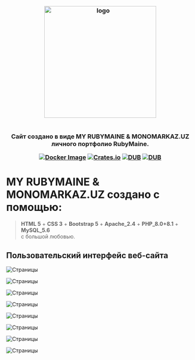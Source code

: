 <h3 align="center">
<br />
<img src="https://rubymaine.000webhostapp.com/rubymaine/rm.rubymaine-monomarkaz.uz/ruby+monomarkaz.uz.png" alt="logo" width="300" />
<br />
<br />
<br />
Cайт создано в виде MY RUBYMAINE & MONOMARKAZ.UZ личного портфолио RubyMaine.

[![Docker Image](https://github.com/ciur/papermerge/actions/workflows/docker.yml/badge.svg)](https://github.com/ciur/papermerge/actions/workflows/docker.yml)
[![Crates.io](https://img.shields.io/crates/l/rustc-serialize.svg)](#)
[![DUB](https://img.shields.io/badge/Powered%20by-PHP-blue.svg)]()
[![DUB](https://img.shields.io/badge/version-8.0_8.1-green)]()
</h3>


# MY RUBYMAINE  & MONOMARKAZ.UZ создано с помощью:
> **HTML 5** + **CSS 3** + **Bootstrap 5** + **Apache_2.4** + **PHP_8.0+8.1** + **MySQL_5.6** <br /> с большой любовью.


## Пользовательский интерфейс веб-сайта
![Страницы](https://rubymaine.000webhostapp.com/rubymaine/rm.rubymaine-monomarkaz.uz/FRONT=END/01.jpg?raw=true)

![Страницы](https://rubymaine.000webhostapp.com/rubymaine/rm.rubymaine-monomarkaz.uz/FRONT=END/02.jpg?raw=true)

![Страницы](https://rubymaine.000webhostapp.com/rubymaine/rm.rubymaine-monomarkaz.uz/FRONT=END/03.jpg?raw=true)

![Страницы](https://rubymaine.000webhostapp.com/rubymaine/rm.rubymaine-monomarkaz.uz/FRONT=END/04.jpg?raw=true)

![Страницы](https://rubymaine.000webhostapp.com/rubymaine/rm.rubymaine-monomarkaz.uz/FRONT=END/05.jpg?raw=true)

![Страницы](https://rubymaine.000webhostapp.com/rubymaine/rm.rubymaine-monomarkaz.uz/FRONT=END/06.jpg?raw=true)

![Страницы](https://rubymaine.000webhostapp.com/rubymaine/rm.rubymaine-monomarkaz.uz/FRONT=END/07.jpg?raw=true)

![Страницы](https://rubymaine.000webhostapp.com/rubymaine/rm.rubymaine-monomarkaz.uz/FRONT=END/08.jpg?raw=true)